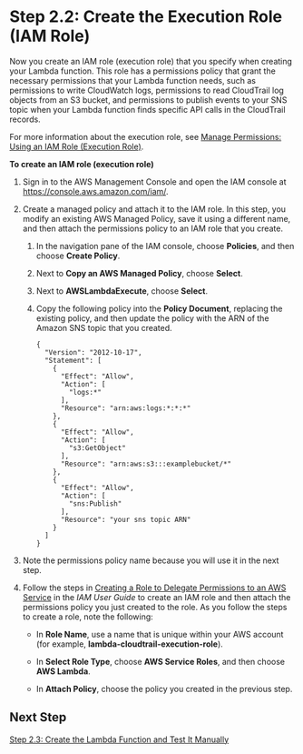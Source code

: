 # Step 2\.2: Create the Execution Role \(IAM Role\)<a name="with-cloudtrail-example-create-iam-role"></a>

Now you create an IAM role \(execution role\) that you specify when creating your Lambda function\. This role has a permissions policy that grant the necessary permissions that your Lambda function needs, such as permissions to write CloudWatch logs, permissions to read CloudTrail log objects from an S3 bucket, and permissions to publish events to your SNS topic when your Lambda function finds specific API calls in the CloudTrail records\.

For more information about the execution role, see [Manage Permissions: Using an IAM Role \(Execution Role\)](intro-permission-model.md#lambda-intro-execution-role)\.

**To create an IAM role \(execution role\)**

1. Sign in to the AWS Management Console and open the IAM console at [https://console\.aws\.amazon\.com/iam/](https://console.aws.amazon.com/iam/)\.

1. Create a managed policy and attach it to the IAM role\. In this step, you modify an existing AWS Managed Policy, save it using a different name, and then attach the permissions policy to an IAM role that you create\.

   1. In the navigation pane of the IAM console, choose **Policies**, and then choose **Create Policy**\.

   1. Next to **Copy an AWS Managed Policy**, choose **Select**\.

   1. Next to **AWSLambdaExecute**, choose **Select**\.

   1. Copy the following policy into the **Policy Document**, replacing the existing policy, and then update the policy with the ARN of the Amazon SNS topic that you created\.

      ```
      {
        "Version": "2012-10-17",
        "Statement": [
          {
            "Effect": "Allow",
            "Action": [
              "logs:*"
            ],
            "Resource": "arn:aws:logs:*:*:*"
          },
          {
            "Effect": "Allow",
            "Action": [
              "s3:GetObject"
            ],
            "Resource": "arn:aws:s3:::examplebucket/*"
          },
          {
            "Effect": "Allow",
            "Action": [
              "sns:Publish"
            ],
            "Resource": "your sns topic ARN"
          }
        ]
      }
      ```

1. Note the permissions policy name because you will use it in the next step\. 

1. Follow the steps in [Creating a Role to Delegate Permissions to an AWS Service](http://docs.aws.amazon.com/IAM/latest/UserGuide/id_roles_create_for-service.html) in the *IAM User Guide* to create an IAM role and then attach the permissions policy you just created to the role\. As you follow the steps to create a role, note the following:

   + In **Role Name**, use a name that is unique within your AWS account \(for example, **lambda\-cloudtrail\-execution\-role**\)\. 

   + In **Select Role Type**, choose **AWS Service Roles**, and then choose **AWS Lambda**\.

   + In **Attach Policy**, choose the policy you created in the previous step\.

## Next Step<a name="with-cloudtrail-example-create-iam-role-next-step"></a>

 [Step 2\.3: Create the Lambda Function and Test It Manually](with-cloudtrail-example-upload-deployment-pkg.md) 